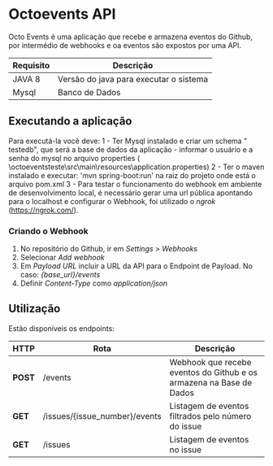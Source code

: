 # Octoevents API

Octo Events é uma aplicação que recebe e armazena eventos do Github, por intermédio de webhooks e oa eventos são expostos por uma API.


| Requisito | Descrição | 
| ----------- | ---- |
| JAVA 8| Versão do java para executar o sistema | 
| Mysql |  Banco de Dados |  

## Executando a aplicação

Para executá-la você deve: 
1 - Ter Mysql instalado e criar um schema " testedb", que será a base de dados da aplicação
    - informar o usuário e a senha do mysql no arquivo properties ( \octoeventsteste\src\main\resources\application.properties)
2 - Ter o maven instalado e executar: 'mvn spring-boot:run' na raiz do projeto onde está o arquivo pom.xml
3 - Para testar o funcionamento do webhook em ambiente de desenvolvimento local, é necessário gerar uma url pública apontando para o localhost e configurar o Webhook, foi utilizado o _ngrok_ (https://ngrok.com/).  

### Criando o Webhook

1) No repositório do Github, ir em _Settings > Webhooks_  
2) Selecionar _Add webhook_  
3) Em _Payload URL_ incluir a URL da API para o Endpoint de Payload. No caso: _{base_url}/events_  
4) Definir _Content-Type_ como _application/json_ 

## Utilização

Estão disponíveis os endpoints:

| HTTP | Rota | Descrição |
| ----------- | ---- | --------- |
| **POST** | /events | Webhook que recebe eventos do Github e os armazena na Base de Dados |
| **GET** | /issues/{issue_number}/events | Listagem de eventos filtrados pelo número do issue |
| **GET** | /issues | Listagem de eventos no issue |


	
